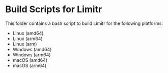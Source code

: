 # Build Scripts for Limitr

This folder contains a bash script to build Limitr for the following platforms:

- Linux (amd64)
- Linux (arm64)
- Linux (arm)
- Windows (amd64)
- Windows (arm64)
- macOS (amd64)
- macOS (arm64)